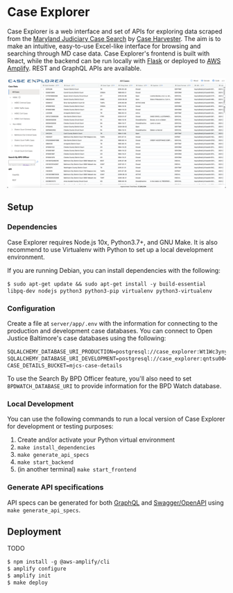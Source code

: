 # Case Explorer

Case Explorer is a web interface and set of APIs for exploring data scraped from the [Maryland Judiciary Case Search](http://casesearch.courts.state.md.us/casesearch/inquiry-index.jsp) by [Case Harvester](https://github.com/dismantl/CaseHarvester). The aim is to make an intuitive, easy-to-use Excel-like interface for browsing and searching through MD case data. Case Explorer's frontend is built with React, while the backend can be run locally with [Flask](https://flask.palletsprojects.com/) or deployed to [AWS Amplify](https://aws.amazon.com/amplify/). REST and GraphQL APIs are available.

![Screenshot](public/screenshot.png)

## Setup

### Dependencies

Case Explorer requires Node.js 10x, Python3.7+, and GNU Make. It is also recommend to use Virtualenv with Python to set up a local development environment.

If you are running Debian, you can install dependencies with the following:

```
$ sudo apt-get update && sudo apt-get install -y build-essential libpq-dev nodejs python3 python3-pip virtualenv python3-virtualenv
```

### Configuration

Create a file at `server/app/.env` with the information for connecting to the production and development case databases. You can connect to Open Justice Baltimore's case databases using the following:

```
SQLALCHEMY_DATABASE_URI_PRODUCTION=postgresql://case_explorer:Wt1Wc3yny9XHhChCktVj@db.openjusticebaltimore.org/mjcs
SQLALCHEMY_DATABASE_URI_DEVELOPMENT=postgresql://case_explorer:qntsu004A&DCxQyqrV5Q@dev.db.openjusticebaltimore.org/mjcs
CASE_DETAILS_BUCKET=mjcs-case-details
```

To use the Search By BPD Officer feature, you'll also need to set `BPDWATCH_DATABASE_URI` to provide information for the BPD Watch database.

### Local Development

You can use the following commands to run a local version of Case Explorer for development or testing purposes:

1. Create and/or activate your Python virtual environment
1. `make install_dependencies`
1. `make generate_api_specs`
1. `make start_backend`
1. (in another terminal) `make start_frontend`

### Generate API specifications

API specs can be generated for both [GraphQL](https://graphql.org/) and [Swagger/OpenAPI](https://swagger.io/) using `make generate_api_specs`.

## Deployment

TODO

```
$ npm install -g @aws-amplify/cli
$ amplify configure
$ amplify init
$ make deploy
```

